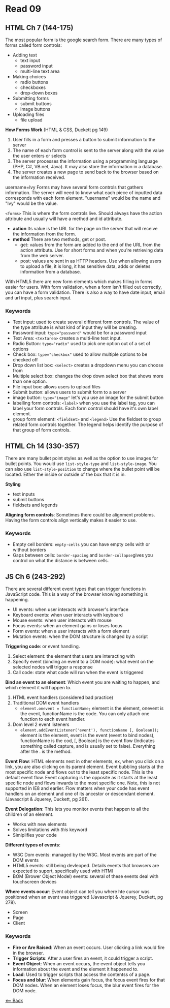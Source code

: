# Read 09

## HTML Ch 7 (144-175)
The most popular form is the google search form. There are many types of forms called form controls:
- Adding text
    - text input
    - password input
    - multi-line text area
- Making choices
    - radio buttons
    - checkboxes
    - drop-down boxes
- Submitting forms
    - submit buttons
    - image buttons
- Uploading files
    - file upload

**How Forms Work** (HTML & CSS, Duckett pg 149)
1. User fills in a form and presses a button to submit information to the server
1. The name of each form control is sent to the server along with the value the user enters or selects
1. The server processes the information using a programming language (PHP, C#, VB.net, Java). It may also store the information in a database.
1. The server creates a new page to send back to the browser based on the information received.

username=Ivy
Forms may have several form controls that gathers information. The server will need to know what each piece of inputted data corresponds with each form element. "username" would be the name and "Ivy" would be the value.

```<forms>``` This is where the form controls live. Should always have the action attribute and usually will have a method and id attribute.
- **action** Its value is the URL for the page on the server that will receive the information from the form.
- **method** There are two methods, get or post.
    - get: values from the form are added to the end of the URL from the action attribute. Use for short forms and when you're retrieving data from the web server.
    - post: values are sent in as HTTP headers. Use when allowing users to upload a file, it is long, it has sensitive data, adds or deletes information from a database.

With HTML5 there are new form elements which makes filling in forms easier for users. With form validation, when a form isn't filled out correctly, you can have a form validation. There is also a way to have date input, email and url input, plus search input.

### Keywords
- Text input: used to create several different form controls. The value of the type attribute is what kind of input they will be creating.
- Password input: ```type="password"``` would be for a password input
- Text Area: ```<textarea>``` creates a multi-line text input.
- Radio Button: ```type="radio"``` used to pick one option out of a set of options
- Check box: ```type="checkbox"``` used to allow multiple options to be checked off
- Drop down list box: ```<select>``` creates a dropdown menu you can choose from
- Multiple select box: changes the drop down select box that shows more than one option.
- File input box: allows users to upload files
- Submit button: allows users to submit form to a server
- image button: ```type="image"``` let's you use an image for the submit button
- labelling form controls: ```<label>``` when you use the label tag, you can label your form controls. Each form control should have it's own label element.
- group form element: ```<fieldset>``` and ```<legend>``` Use the fieldset to group related form controls together. The legend helps identify the purpose of that group of form controls.

## HTML Ch 14 (330-357)
There are many bullet point styles as well as the option to use images for bullet points. You would use ```list-style-type``` and ```list-style-image```. You can also use ```list-style-position``` to change where the bullet point will be located. Either the inside or outside of the box that it is in.

**Styling**
- text inputs
- submit buttons
- fieldsets and legends

**Aligning form controls**: Sometimes there could be alignment problems. Having the form controls align vertically makes it easier to use. 

### Keywords
- Empty cell borders: ```empty-cells``` you can have empty cells with or without borders
- Gaps between cells: ```border-spacing``` and ```border-collapse```gives you control on what the distance is between cells.

## JS Ch 6 (243-292)
There are several different event types that can trigger functions in JavaScript code. This is a way of the browser knowing something is happening.
- UI events: when user interacts with browser's interface
- Keyboard events: when user interacts with keyboard
- Mouse events: when user interacts with mouse
- Focus events: when an element gains or loses focus
- Form events: when a user interacts with a form element
- Mutation events: when the DOM structure is changed by a script

**Triggering code**: or event handling.
1. Select element: the element that users are interacting with
1. Specify event (binding an event to a DOM node): what event on the selected nodes will trigger a response
1. Call code: state what code will run when the event is triggered

**Bind an event to an element**: Which event you are waiting to happen, and which element it will happen to.
1. HTML event handlers (considered bad practice)
1. Traditional DOM event handlers
    - ```element.onevent = functionName;``` element is the element, onevent is the event, functionName is the code. You can only attach one function to each event handler.
1. Dom level 2 event listeners
    - ```element.addEventListener('event'), functionName [, Boolean]);``` element is the element, event is the event (event to bind nodes), functionName is the cod, [, Boolean] is the event flow (Indicates something called capture, and is usually set to false). Everything after the . is the method.

**Event Flow**: HTML elements nest in other elements, ex, when you click on a link, you are also clicking on its parent element. Event bubbling starts at the most specific node and flows out to the least specific node. This is the default event flow. Event capturing is the opposite as it starts at the least specific node and flows inwards to the most specific one. Note, this is not supported in IE8 and earlier. Flow matters when your code has event handlers on an element and one of its ancestor or descendant element. (Javascript & Jquerey, Duckett, pg 261).

**Event Delegation**: This lets you monitor events that happen to all the children of an element.
- Works with new elements
- Solves limitations with *this* keyword
- Simiplifies your code

**Different types of events**:
- W3C Dom events: managed by the W3C. Most events are part of the DOM events
- HTML5 events: still being devleoped. Details events that browsers are expected to suport, specifically used with HTMl
- BOM (Brower Object Model) events: several of these events deal with touchscreen devices

**Where events occur**: Event object can tell you where hte cursor was positioned when an event was triggered (Javascript & Jquerey, Duckett, pg 278).
- Screen
- Page
- Client

### Keywords
- **Fire or Are Raised**: When an event occurs. User clicking a link would fire in the browser.
- **Trigger Scripts**: After a user fires an event, it could trigger a script.
- **Event Object**: When an event occurs, the event object tells you information about the event and the element it happened to.
- **Load**: Used to trigger scripts that access the contentss of a page.
- **Focus and blur**: When elements gain focus, the focus event fires for that DOM nodes. When an element loses focus, the blur event fires for the DOM node.



[<== Back](https://simoneodegard.github.io/reading-notes/)